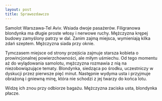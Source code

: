 ```yaml
---
layout: post
title: Sprawozdawczo
---
```


Samolot Warszawa-Tel Aviv. Wsiada dwoje pasażerów. Filigranowa blondynka ma długie proste włosy i nerwowe ruchy.
Mężczyzna krępej budowy zamyślony patrzy w dal. Zanim zajmą miejsca, wymieniają kilka zdań szeptem. Mężczyzna siada przy oknie.

Tymczasem miejsce od strony przejścia zajmuje starsza kobieta o prowincjonalnej powierzchowności, ale miłym uśmiechu.
Od tego momentu aż do wylądowania samolotu, mężczyzna rozmawia z nią na niezobowiązujące tematy. Blondynka, siedząca po środku,
uczestniczy w dyskucji przez pierwsze pięć minut. Następnie wydyma usta i przyjmuje obrażoną i gniewną minę, która nie schodzi
z jej twarzy do końca lotu.

Widzę ich znou przy odbiorze bagażu. Mężczyzna zaciska usta, blondynka płacze.
